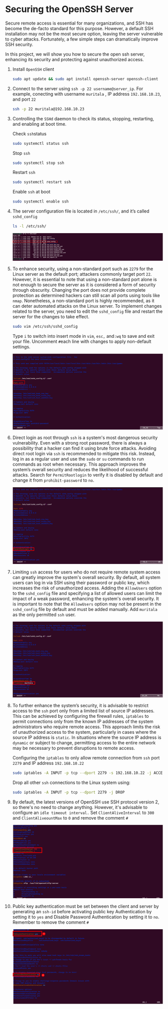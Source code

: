 # Securing the OpenSSH Server

Secure remote access is essential for many organizations, and SSH has become the de-facto standard for this purpose. However, a default SSH installation may not be the most secure option, leaving the server vulnerable to cyber attacks. Fortunately, a few simple steps can dramatically improve SSH security.

In this project, we will show you how to secure the open ssh server, enhancing its security and protecting against unauthorized access.

1. Install `OpenSSH` client
    
    ```bash
    sudo apt update && sudo apt install openssh-server openssh-client 
    ```
    
2. Connect to the server using `ssh -p 22 username@server_ip`. For example, conecting with username `muritala` , IP address `192.168.10.23`, and port `22`
    
    ```bash
    ssh -p 22 muritala@192.168.10.23
    ```
    
3. Controlling the `SSHd` daemon to check its status, stopping, restarting, and enabling at boot time.
    
    Check `ssh`status
    
    ```bash
    sudo systemctl status ssh
    ```
    
    Stop `ssh`
    
    ```bash
    sudo systemctl stop ssh
    ```
    
    Restart `ssh`
    
    ```bash
    sudo systemctl restart ssh
    ```
    
    Enable `ssh` at boot
    
    ```bash
    sudo systemctl enable ssh
    ```
    
4. The server configuration file is located in `/etc/ssh/`, and it’s called `sshd_config`
    
    ```bash
    ls -l /etc/ssh/
    ```
    
    ![Untitled](assets/images/securing-the-openssh-server/Untitled.png)
    
5. To enhance security, using a non-standard port such as `2279` for the Linux server as the default port; attackers commonly target port `22`. However, it is essential to note that using a non-standard port alone is not enough to secure the server as it is considered a form of security through obscurity. Changing the port does not provide complete protection as determined hackers can still scan all ports using tools like `nmap`. Nonetheless, a non-standard port is highly recommended, as it can deter automated attacks on the Linux server. To implement changes related to the server, you need to edit the `sshd_config` file and restart the server for the changes to take effect. 
    
    ```bash
    sudo vim /etc/ssh/sshd_config
    ```
    
    Type `i` to switch into insert mode in `vim`, `esc,` and`:wq` to save and exit your file. Uncomment `#`each line with changes to apply non-default settings.
    
    ![Untitled](assets/images/securing-the-openssh-server/Untitled%201.png)
    
6. Direct login as root through `ssh` is a system's most dangerous security vulnerability. Even with a strong root password, there is always a possibility that a hacker can find it using brute force attacks. Avoiding direct root login via `ssh` is recommended to mitigate this risk. Instead, log in as a regular user and use the `sudo` or `su` commands to run commands as root when necessary. This approach improves the system’s overall security and reduces the likelihood of successful attacks. Search for `PermitRootlogin` to verify it is disabled by default and change it from `prohibit-password` to `no`.
    
    ![Untitled](assets/images/securing-the-openssh-server/Untitled%202.png)
    
7. Limiting `ssh` access for users who do not require remote system access can greatly improve the system's overall security. By default, all system users can log in via SSH using their password or public key, which increases the risk of unauthorized access. Adding the `AllowUsers` option to the `sshd_config` file and specifying a list of allowed users can limit the impact of a weak password, enhancing the system's overall security. It is important to note that the `AllowUsers` option may not be present in the `sshd_config` file by default and must be added manually. Add `muritala` as the only permitted `ssh` user.
    
    ![Untitled](assets/images/securing-the-openssh-server/Untitled%203.png)
    
8. To further enhance the system’s security, it is advisable to restrict access to the `ssh` port only from a limited list of source IP addresses. This can be achieved by configuring the firewall rules, `iptables` to permit connections only from the known IP addresses of the system administrators who require remote access. This approach limits the risk of unauthorized access to the system, particularly in cases where the source IP address is `static`. In situations where the source IP address is `dynamic` or subject to change, permitting access to the entire network may be necessary to prevent disruptions to remote access.
    
    Configuring the `iptables` to only allow remote connection from `ssh` port `2279` and IP address `192.168.10.22`
    
    ```bash
    sudo iptables -A INPUT -p tcp --dport 2279 -s 192.168.10.22 -j ACCEPT
    ```
    
    Drop all other `ssh` connections to the Linux system using:
    
    ```bash
    sudo iptables -A INPUT -p tcp --dport 2279 -j DROP
    ```
    
9. By default, the latest versions of OpenSSH use SSH protocol version 2, so there's no need to change anything. However, it's advisable to configure an `idle timeout interval.` Set `ClientAliveInterval` to `300` and `ClientAliveountMax` to `0` and remove the comment `#`
    
    ![Untitled](assets/images/securing-the-openssh-server/Untitled%204.png)
    
10. Public key authentication must be set between the client and server by generating an `ssh-id` before activating public key Authentication by setting it to `yes` and Disable Password Authentication by setting it to `no`. Remember to remove the comment `#`
    
    ![Untitled](assets/images/securing-the-openssh-server/Untitled%205.png)